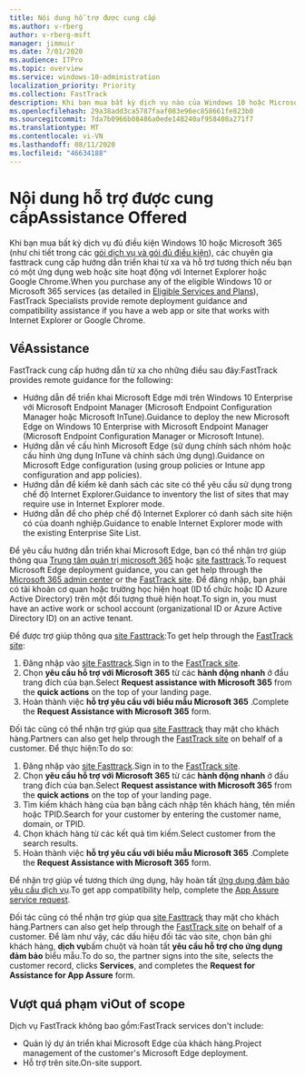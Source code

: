 ```yaml
---
title: Nội dung hỗ trợ được cung cấp
ms.author: v-rberg
author: v-rberg-msft
manager: jimmuir
ms.date: 7/01/2020
ms.audience: ITPro
ms.topic: overview
ms.service: windows-10-administration
localization_priority: Priority
ms.collection: FastTrack
description: Khi bạn mua bất kỳ dịch vụ nào của Windows 10 hoặc Microsoft 365 (càng chi tiết trong các gói dịch vụ và gói đủ điều kiện), thì các chuyên gia FastTrack cung cấp hướng dẫn triển khai từ xa và hỗ trợ tương thích nếu bạn có một ứng dụng web hoặc site hoạt động với Internet Explorer hoặc Google Chrome.
ms.openlocfilehash: 29a38add3ca5787faaf083e96ec858661fe823b0
ms.sourcegitcommit: 7da7b0966b08486a0ede148240af958408a271f7
ms.translationtype: MT
ms.contentlocale: vi-VN
ms.lasthandoff: 08/11/2020
ms.locfileid: "46634188"
---
```

# <a name="assistance-offered"></a><span data-ttu-id="dbd7d-103">Nội dung hỗ trợ được cung cấp</span><span class="sxs-lookup"><span data-stu-id="dbd7d-103">Assistance Offered</span></span>

<span data-ttu-id="dbd7d-104">Khi bạn mua bất kỳ dịch vụ đủ điều kiện Windows 10 hoặc Microsoft 365 (như chi tiết trong các [gói dịch vụ và gói đủ điều kiện](M365-eligible-services-and-plans.md)), các chuyên gia fasttrack cung cấp hướng dẫn triển khai từ xa và hỗ trợ tương thích nếu bạn có một ứng dụng web hoặc site hoạt động với Internet Explorer hoặc Google Chrome.</span><span class="sxs-lookup"><span data-stu-id="dbd7d-104">When you purchase any of the eligible Windows 10 or Microsoft 365 services (as detailed in [Eligible Services and Plans](M365-eligible-services-and-plans.md)), FastTrack Specialists provide remote deployment guidance and compatibility assistance if you have a web app or site that works with Internet Explorer or Google Chrome.</span></span> 

## <a name="assistance"></a><span data-ttu-id="dbd7d-105">Về</span><span class="sxs-lookup"><span data-stu-id="dbd7d-105">Assistance</span></span>

<span data-ttu-id="dbd7d-106">FastTrack cung cấp hướng dẫn từ xa cho những điều sau đây:</span><span class="sxs-lookup"><span data-stu-id="dbd7d-106">FastTrack provides remote guidance for the following:</span></span>
- <span data-ttu-id="dbd7d-107">Hướng dẫn để triển khai Microsoft Edge mới trên Windows 10 Enterprise với Microsoft Endpoint Manager (Microsoft Endpoint Configuration Manager hoặc Microsoft InTune).</span><span class="sxs-lookup"><span data-stu-id="dbd7d-107">Guidance to deploy the new Microsoft Edge on Windows 10 Enterprise with Microsoft Endpoint Manager (Microsoft Endpoint Configuration Manager or Microsoft Intune).</span></span>
- <span data-ttu-id="dbd7d-108">Hướng dẫn về cấu hình Microsoft Edge (sử dụng chính sách nhóm hoặc cấu hình ứng dụng InTune và chính sách ứng dụng).</span><span class="sxs-lookup"><span data-stu-id="dbd7d-108">Guidance on Microsoft Edge configuration (using group policies or Intune app configuration and app policies).</span></span>
- <span data-ttu-id="dbd7d-109">Hướng dẫn để kiểm kê danh sách các site có thể yêu cầu sử dụng trong chế độ Internet Explorer.</span><span class="sxs-lookup"><span data-stu-id="dbd7d-109">Guidance to inventory the list of sites that may require use in Internet Explorer mode.</span></span>
- <span data-ttu-id="dbd7d-110">Hướng dẫn để cho phép chế độ Internet Explorer có danh sách site hiện có của doanh nghiệp.</span><span class="sxs-lookup"><span data-stu-id="dbd7d-110">Guidance to enable Internet Explorer mode with the existing Enterprise Site List.</span></span>

<span data-ttu-id="dbd7d-111">Để yêu cầu hướng dẫn triển khai Microsoft Edge, bạn có thể nhận trợ giúp thông qua [Trung tâm quản trị microsoft 365](https://go.microsoft.com/fwlink/?linkid=2032704) hoặc [site fasttrack](https://go.microsoft.com/fwlink/?linkid=780698).</span><span class="sxs-lookup"><span data-stu-id="dbd7d-111">To request Microsoft Edge deployment guidance, you can get help through the [Microsoft 365 admin center](https://go.microsoft.com/fwlink/?linkid=2032704) or the [FastTrack site](https://go.microsoft.com/fwlink/?linkid=780698).</span></span> <span data-ttu-id="dbd7d-112">Để đăng nhập, bạn phải có tài khoản cơ quan hoặc trường học hiện hoạt (ID tổ chức hoặc ID Azure Active Directory) trên một đối tượng thuê hiện hoạt.</span><span class="sxs-lookup"><span data-stu-id="dbd7d-112">To sign in, you must have an active work or school account (organizational ID or Azure Active Directory ID) on an active tenant.</span></span> 

<span data-ttu-id="dbd7d-113">Để được trợ giúp thông qua [site Fasttrack](https://go.microsoft.com/fwlink/?linkid=780698):</span><span class="sxs-lookup"><span data-stu-id="dbd7d-113">To get help through the [FastTrack site](https://go.microsoft.com/fwlink/?linkid=780698):</span></span> 
1.    <span data-ttu-id="dbd7d-114">Đăng nhập vào [site Fasttrack](https://go.microsoft.com/fwlink/?linkid=780698).</span><span class="sxs-lookup"><span data-stu-id="dbd7d-114">Sign in to the [FastTrack site](https://go.microsoft.com/fwlink/?linkid=780698).</span></span> 
2.    <span data-ttu-id="dbd7d-115">Chọn **yêu cầu hỗ trợ với Microsoft 365** từ các **hành động nhanh** ở đầu trang đích của bạn.</span><span class="sxs-lookup"><span data-stu-id="dbd7d-115">Select **Request assistance with Microsoft 365** from the **quick actions** on the top of your landing page.</span></span>
3.    <span data-ttu-id="dbd7d-116">Hoàn thành việc **hỗ trợ yêu cầu với biểu mẫu Microsoft 365** .</span><span class="sxs-lookup"><span data-stu-id="dbd7d-116">Complete the **Request Assistance with Microsoft 365** form.</span></span>
  
<span data-ttu-id="dbd7d-117">Đối tác cũng có thể nhận trợ giúp qua [site Fasttrack](https://go.microsoft.com/fwlink/?linkid=780698) thay mặt cho khách hàng.</span><span class="sxs-lookup"><span data-stu-id="dbd7d-117">Partners can also get help through the [FastTrack site](https://go.microsoft.com/fwlink/?linkid=780698) on behalf of a customer.</span></span> <span data-ttu-id="dbd7d-118">Để thực hiện:</span><span class="sxs-lookup"><span data-stu-id="dbd7d-118">To do so:</span></span>
1.    <span data-ttu-id="dbd7d-119">Đăng nhập vào [site Fasttrack](https://go.microsoft.com/fwlink/?linkid=780698).</span><span class="sxs-lookup"><span data-stu-id="dbd7d-119">Sign in to the [FastTrack site](https://go.microsoft.com/fwlink/?linkid=780698).</span></span> 
2.    <span data-ttu-id="dbd7d-120">Chọn **yêu cầu hỗ trợ với Microsoft 365** từ các **hành động nhanh** ở đầu trang đích của bạn.</span><span class="sxs-lookup"><span data-stu-id="dbd7d-120">Select **Request assistance with Microsoft 365** from the **quick actions** on the top of your landing page.</span></span>
3.    <span data-ttu-id="dbd7d-121">Tìm kiếm khách hàng của bạn bằng cách nhập tên khách hàng, tên miền hoặc TPID.</span><span class="sxs-lookup"><span data-stu-id="dbd7d-121">Search for your customer by entering the customer name, domain, or TPID.</span></span>
4.    <span data-ttu-id="dbd7d-122">Chọn khách hàng từ các kết quả tìm kiếm.</span><span class="sxs-lookup"><span data-stu-id="dbd7d-122">Select customer from the search results.</span></span>
5.    <span data-ttu-id="dbd7d-123">Hoàn thành việc **hỗ trợ yêu cầu với biểu mẫu Microsoft 365** .</span><span class="sxs-lookup"><span data-stu-id="dbd7d-123">Complete the **Request Assistance with Microsoft 365** form.</span></span>
 
<span data-ttu-id="dbd7d-124">Để nhận trợ giúp về tương thích ứng dụng, hãy hoàn tất [ứng dụng đảm bảo yêu cầu dịch vụ](https://go.microsoft.com/fwlink/?linkid=2022721).</span><span class="sxs-lookup"><span data-stu-id="dbd7d-124">To get app compatibility help, complete the [App Assure service request](https://go.microsoft.com/fwlink/?linkid=2022721).</span></span>

<span data-ttu-id="dbd7d-125">Đối tác cũng có thể nhận trợ giúp qua [site Fasttrack](https://go.microsoft.com/fwlink/?linkid=780698) thay mặt cho khách hàng.</span><span class="sxs-lookup"><span data-stu-id="dbd7d-125">Partners can also get help through the [FastTrack site](https://go.microsoft.com/fwlink/?linkid=780698) on behalf of a customer.</span></span> <span data-ttu-id="dbd7d-126">Để làm như vậy, các dấu hiệu đối tác vào site, chọn bản ghi khách hàng, **dịch vụ**bấm chuột và hoàn tất **yêu cầu hỗ trợ cho ứng dụng đảm bảo** biểu mẫu.</span><span class="sxs-lookup"><span data-stu-id="dbd7d-126">To do so, the partner signs into the site, selects the customer record, clicks **Services**, and completes the **Request for Assistance for App Assure** form.</span></span>

## <a name="out-of-scope"></a><span data-ttu-id="dbd7d-127">Vượt quá phạm vi</span><span class="sxs-lookup"><span data-stu-id="dbd7d-127">Out of scope</span></span>

<span data-ttu-id="dbd7d-128">Dịch vụ FastTrack không bao gồm:</span><span class="sxs-lookup"><span data-stu-id="dbd7d-128">FastTrack services don't include:</span></span>
- <span data-ttu-id="dbd7d-129">Quản lý dự án triển khai Microsoft Edge của khách hàng.</span><span class="sxs-lookup"><span data-stu-id="dbd7d-129">Project management of the customer's Microsoft Edge deployment.</span></span>
- <span data-ttu-id="dbd7d-130">Hỗ trợ trên site.</span><span class="sxs-lookup"><span data-stu-id="dbd7d-130">On-site support.</span></span>


